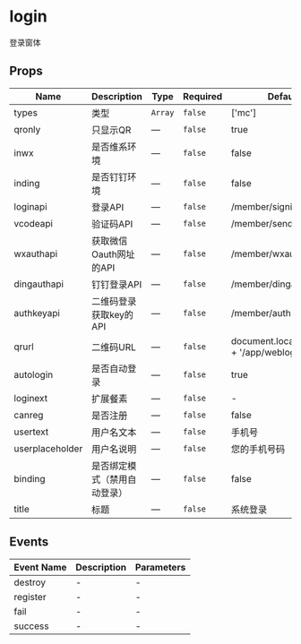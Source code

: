 # login

登录窗体

## Props

<!-- @vuese:login:props:start -->
|Name|Description|Type|Required|Default|
|---|---|---|---|---|
|types|类型|`Array`|`false`|['mc']|
|qronly|只显示QR|—|`false`|true|
|inwx|是否维系环境|—|`false`|false|
|inding|是否钉钉环境|—|`false`|false|
|loginapi|登录API|—|`false`|/member/signin|
|vcodeapi|验证码API|—|`false`|/member/sendcode|
|wxauthapi|获取微信Oauth网址的API|—|`false`|/member/wxauthurl|
|dingauthapi|钉钉登录API|—|`false`|/member/dingauthurl|
|authkeyapi|二维码登录获取key的API|—|`false`|/member/authkey|
|qrurl|二维码URL|—|`false`|document.location.origin + '/app/weblogin'|
|autologin|是否自动登录|—|`false`|true|
|loginext|扩展餐素|—|`false`|-|
|canreg|是否注册|—|`false`|false|
|usertext|用户名文本|—|`false`|手机号|
|userplaceholder|用户名说明|—|`false`|您的手机号码|
|binding|是否绑定模式（禁用自动登录）|—|`false`|false|
|title|标题|—|`false`|系统登录|

<!-- @vuese:login:props:end -->


## Events

<!-- @vuese:login:events:start -->
|Event Name|Description|Parameters|
|---|---|---|
|destroy|-|-|
|register|-|-|
|fail|-|-|
|success|-|-|

<!-- @vuese:login:events:end -->


